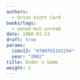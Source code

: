 ```yaml
---
authors:
  - Orson Scott Card
books/tags:
  - owned-but-unread
date: 1800-01-23
draft: true
params:
  isbn13: "9780765342294"
  year: "2002"
title: Ender's Game
weight: 1
---
```


<!--more-->
